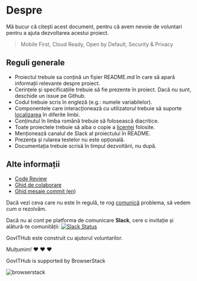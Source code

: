 # Despre

Mă bucur că citești acest document, pentru că avem nevoie de voluntari pentru a ajuta dezvoltarea acestui proiect.

> Mobile First, Cloud Ready, Open by Default, Security & Privacy

## Reguli generale

- Proiectul trebuie sa conțină un fișier README.md în care să apară informații relevante despre proiect.
- Cerințele și specificațiile trebuie să fie prezente în proiect. Dacă nu sunt, deschide un issue pe Github.
- Codul trebuie scris în engleză (e.g.: numele variabilelor).
- Componentele care interacționează cu utilizatorul trebuie să suporte [localizarea](https://en.wikipedia.org/wiki/Internationalization_and_localization) în diferite limbi.
 - Conținutul în limba română trebuie să folosească diacritice.
- Toate proiectele trebuie să aiba o copie a [licenței](LICENSE) folosite.
- Menționează canalul de Slack al proiectului în README.
- Prezența și rularea testelor nu este opțională.
- Documentația trebuie scrisă în timpul dezvoltării, nu după.

## Alte informații

- [Code Review](CODE_REVIEW.md)
- [Ghid de colaborare](CONTRIBUTING.md)
- [Ghid mesaje commit (en)](COMMIT.md)

Dacă vezi ceva care nu este în regulă, te rog [comunică](https://govithub.slack.com) problema, să vedem cum o rezolvăm.

Dacă nu ai cont pe platforma de comunicare **Slack**, cere o invitație și alătură-te comunității: [![Slack Status](https://govitslack.herokuapp.com/badge.svg)](https://govitslack.herokuapp.com)

GovITHub este construit cu ajutorul voluntarilor.

Mulțumim! :heart: :heart: :heart:

GovITHub is supported by BrowserStack

![browserstack](https://cloud.githubusercontent.com/assets/645227/21771493/35de1cd0-d690-11e6-8a02-35360e9a2a93.png)
